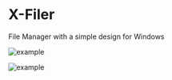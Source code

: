 # X-Filer

File Manager with a simple design for Windows

![example](https://github.com/egorozh/X-Filer/blob/master/img/first-look.png "First look")

![example](https://github.com/egorozh/X-Filer/blob/master/img/image.gif "Example application")
